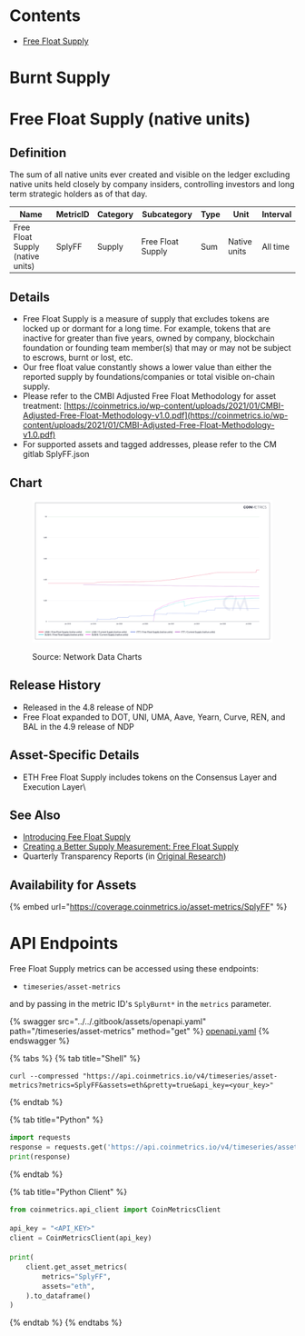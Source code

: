 # Contents

* [Free Float Supply](free-float-supply.md#splyff)

# Burnt Supply <a href="#splyff" id="splyff"></a>

# Free Float Supply (native units)

## Definition

The sum of all native units ever created and visible on the ledger excluding native units held closely by company insiders, controlling investors and long term strategic holders as of that day.

| Name                             | MetricID | Category | Subcategory       | Type | Unit         | Interval |
| -------------------------------- | -------- | -------- | ----------------- | ---- | ------------ | -------- |
| Free Float Supply (native units) | SplyFF   | Supply   | Free Float Supply | Sum  | Native units | All time |

## Details

* Free Float Supply is a measure of supply that excludes tokens are locked up or dormant for a long time. For example, tokens that are inactive for greater than five years, owned by company, blockchain foundation or founding team member(s) that may or may not be subject to escrows, burnt or lost, etc.
* Our free float value constantly shows a lower value than either the reported supply by foundations/companies or total visible on-chain supply.
* Please refer to the CMBI Adjusted Free Float Methodology for asset treatment: [https://coinmetrics.io/wp-content/uploads/2021/01/CMBI-Adjusted-Free-Float-Methodology-v1.0.pdf](https://coinmetrics.io/wp-content/uploads/2021/01/CMBI-Adjusted-Free-Float-Methodology-v1.0.pdf)
* For supported assets and tagged addresses, please refer to the CM gitlab SplyFF.json

## Chart

<figure><img src="../../.gitbook/assets/Coin_Metrics_Network_Data_2022-09-16T13-45.png" alt=""><figcaption><p>Source: Network Data Charts</p></figcaption></figure>

## Release History

* Released in the 4.8 release of NDP
* Free Float expanded to DOT, UNI, UMA, Aave, Yearn, Curve, REN, and BAL in the 4.9 release of NDP

## Asset-Specific Details

* ETH Free Float Supply includes tokens on the Consensus Layer and Execution Layer\


## **See Also**

* [Introducing Fee Float Supply](https://coinmetrics.io/introducing-free-float-supply/)&#x20;
* [Creating a Better Supply Measurement: Free Float Supply](https://coinmetrics.substack.com/p/coin-metrics-state-of-the-network-7d0)
* Quarterly Transparency Reports (in [Original Research](https://coinmetrics.io/insights/original-research/))&#x20;

## **Availability for Assets**

{% embed url="https://coverage.coinmetrics.io/asset-metrics/SplyFF" %}


# API Endpoints

Free Float Supply metrics can be accessed using these endpoints:

* `timeseries/asset-metrics`

and by passing in the metric ID's `SplyBurnt*` in the `metrics` parameter.

{% swagger src="../../.gitbook/assets/openapi.yaml" path="/timeseries/asset-metrics" method="get" %}
[openapi.yaml](../../.gitbook/assets/openapi.yaml)
{% endswagger %}

{% tabs %}
{% tab title="Shell" %}
```shell
curl --compressed "https://api.coinmetrics.io/v4/timeseries/asset-metrics?metrics=SplyFF&assets=eth&pretty=true&api_key=<your_key>"
```
{% endtab %}

{% tab title="Python" %}
```python
import requests
response = requests.get('https://api.coinmetrics.io/v4/timeseries/asset-metrics?metrics=SplyFF&assets=eth&pretty=true&api_key=<your_key>').json()
print(response)
```
{% endtab %}

{% tab title="Python Client" %}
```python
from coinmetrics.api_client import CoinMetricsClient

api_key = "<API_KEY>"
client = CoinMetricsClient(api_key)

print(
    client.get_asset_metrics(
        metrics="SplyFF", 
        assets="eth",
    ).to_dataframe()
)
```
{% endtab %}
{% endtabs %}
